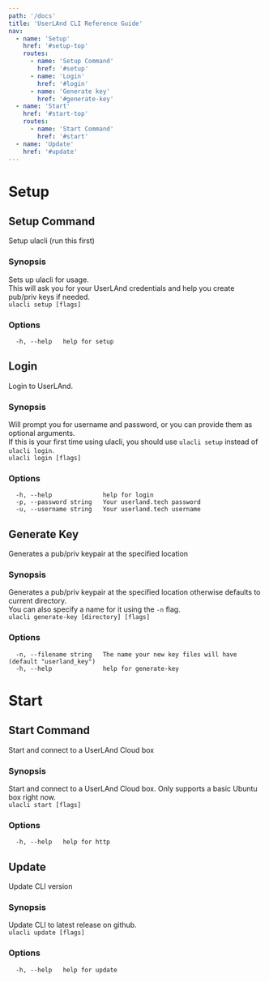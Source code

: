 ```yaml
---
path: '/docs'
title: 'UserLAnd CLI Reference Guide'
nav:
  - name: 'Setup'
    href: '#setup-top'
    routes:      
      - name: 'Setup Command'
        href: '#setup'
      - name: 'Login'
        href: '#login'
      - name: 'Generate key'
        href: '#generate-key'
  - name: 'Start'
    href: '#start-top'
    routes:
      - name: 'Start Command'
        href: '#start'
  - name: 'Update'
    href: '#update'
---
```


<a name="setup-top"></a>

# Setup

<a name="setup"></a>

## Setup Command

Setup ulacli (run this first)

### Synopsis

Sets up ulacli for usage.  
This will ask you for your UserLAnd credentials and help you create pub/priv keys if needed.  
`ulacli setup [flags]`  

### Options

`  -h, --help   help for setup`

<a name="login"></a>

## Login

Login to UserLAnd.

### Synopsis

Will prompt you for username and password, or you can provide them as optional arguments.  
If this is your first time using ulacli, you should use `ulacli setup` instead of `ulacli login`.  
`ulacli login [flags]`

### Options

```
  -h, --help              help for login  
  -p, --password string   Your userland.tech password  
  -u, --username string   Your userland.tech username  
```

<a name="generate-key"></a>

## Generate Key

Generates a pub/priv keypair at the specified location

### Synopsis

Generates a pub/priv keypair at the specified location otherwise defaults to current directory.  
You can also specify a name for it using the `-n` flag.  
`ulacli generate-key [directory] [flags]`  

### Options

```
  -n, --filename string   The name your new key files will have (default "userland_key")  
  -h, --help              help for generate-key  
```

<a name="start-top"></a>

# Start

<a name="start"></a>

## Start Command

Start and connect to a UserLAnd Cloud box

### Synopsis

Start and connect to a UserLAnd Cloud box.
Only supports a basic Ubuntu box right now.  
`ulacli start [flags]`  

### Options

`  -h, --help   help for http`

<a name="update"></a>

## Update

Update CLI version

### Synopsis

Update CLI to latest release on github.  
`ulacli update [flags]`  

### Options

`  -h, --help   help for update`

